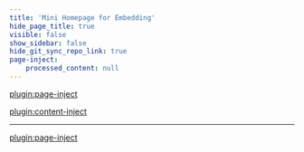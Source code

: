 ```yaml
---
title: 'Mini Homepage for Embedding'
hide_page_title: true
visible: false
show_sidebar: false
hide_git_sync_repo_link: true
page-inject:
    processed_content: null
---
```


[plugin:page-inject](/home/_unit-preparations)

[plugin:content-inject](/home/_important-reminders)

<hr>

[plugin:page-inject](/webpage-card)
